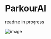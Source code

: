 ﻿# ParkourAI

 readme in progress


![image](https://github.com/user-attachments/assets/e7363fb7-4c89-4e47-ba2f-f4374863d672)
